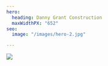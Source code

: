 ```yaml
---
hero:
  heading: Danny Grant Construction
  maxWidthPX: "652"
seo:
  image: "/images/hero-2.jpg"

---
```

![](/images/static/images/upload/2020-09-09-14-24-50-2020-10.jpg)
